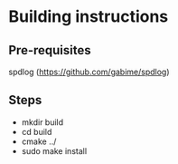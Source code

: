# Building instructions


## Pre-requisites
spdlog (https://github.com/gabime/spdlog)

## Steps
* mkdir build
* cd build
* cmake ../
* sudo make install


